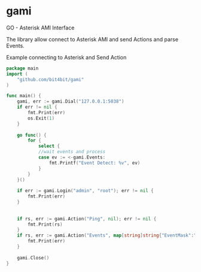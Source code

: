 gami
====

GO - Asterisk AMI Interface

The library allow connect to Asterisk AMI and send Actions and
parse Events.

Example connecting to Asterisk and Send Action

```go
package main
import (
	"github.com/bit4bit/gami"
)

func main() {
	gami, err := gami.Dial("127.0.0.1:5038")
	if err != nil {
		fmt.Print(err)
		os.Exit(1)
	}
	
	go func() {
		for {
			select {
			//wait events and process
			case ev := <-gami.Events:
				fmt.Printf("Event Detect: %v", ev)
			}
		}
	}()
	
	if err := gami.Login("admin", "root"); err != nil {
		fmt.Print(err)
	}
	
	
	if rs, err := gami.Action("Ping", nil); err != nil {
		fmt.Print(rs)
	}
	if rs, err := gami.Action("Events", map[string]string{"EventMask":"on"}); err != nil {
		fmt.Print(err)
	}
	
	gami.Close()
}
```
